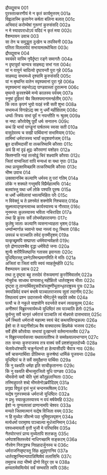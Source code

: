 द्रौपद्युवाच	001  
पुरस्तात्करणीयं मे न कृतं कार्यमुत्तरम्	001a  
विह्वलास्मि कृतानेन कर्षता बलिना बलात्	001c  
अभिवादं करोम्येषां गुरूणां कुरुसंसदि	002a  
न मे स्यादपराधोऽयं यदिदं न कृतं मया	002c  
वैशम्पायन उवाच	003  
सा तेन च समुद्धूता दुःखेन च तपस्विनी	003a  
पतिता विललापेदं सभायामतथोचिता	003c  
द्रौपद्युवाच	004  
स्वयंवरे यास्मि नृपैर्दृष्टा रङ्गे समागतैः	004a  
न दृष्टपूर्वा चान्यत्र साहमद्य सभां गता	004c  
यां न वायुर्न चादित्यो दृष्टवन्तौ पुरा गृहे	005a  
साहमद्य सभामध्ये दृश्यामि कुरुसंसदि	005c  
यां न मृष्यन्ति वातेन स्पृश्यमानां पुरा गृहे	006a  
स्पृश्यमानां सहन्तेऽद्य पाण्डवास्तां दुरात्मना	006c  
मृष्यन्ते कुरवश्चेमे मन्ये कालस्य पर्ययम्	007a  
स्नुषां दुहितरं चैव क्लिश्यमानामनर्हतीम्	007c  
किं त्वतः कृपणं भूयो यदहं स्त्री सती शुभा	008a  
सभामध्यं विगाहेऽद्य क्व नु धर्मो महीक्षिताम्	008c  
धर्म्याः स्त्रियः सभां पूर्वं न नयन्तीति नः श्रुतम्	009a  
स नष्टः कौरवेयेषु पूर्वो धर्मः सनातनः	009c  
कथं हि भार्या पाण्डूनां पार्षतस्य स्वसा सती	010a  
वासुदेवस्य च सखी पार्थिवानां सभामियाम्	010c  
तामिमां धर्मराजस्य भार्यां सदृशवर्णजाम्	011a  
ब्रूत दासीमदासीं वा तत्करिष्यामि कौरवाः	011c  
अयं हि मां दृढं क्षुद्रः कौरवाणां यशोहरः	012a  
क्लिश्नाति नाहं तत्सोढुं चिरं शक्ष्यामि कौरवाः	012c  
जितां वाप्यजितां वापि मन्यध्वं वा यथा नृपाः	013a  
तथा प्रत्युक्तमिच्छामि तत्करिष्यामि कौरवाः	013c  
भीष्म उवाच	014  
उक्तवानस्मि कल्याणि धर्मस्य तु परां गतिम्	014a  
लोके न शक्यते गन्तुमपि विप्रैर्महात्मभिः	014c  
बलवांस्तु यथा धर्मं लोके पश्यति पूरुषः	015a  
स धर्मो धर्मवेलायां भवत्यभिहितः परैः	015c  
न विवेक्तुं च ते प्रश्नमेतं शक्नोमि निश्चयात्	016a  
सूक्ष्मत्वाद्गहनत्वाच्च कार्यस्यास्य च गौरवात्	016c  
नूनमन्तः कुलस्यास्य भविता नचिरादिव	017a  
तथा हि कुरवः सर्वे लोभमोहपरायणाः	017c  
कुलेषु जाताः कल्याणि व्यसनाभ्याहता भृशम्	018a  
धर्म्यान्मार्गान्न च्यवन्ते यथा नस्त्वं वधूः स्थिता	018c  
उपपन्नं च पाञ्चालि तवेदं वृत्तमीदृशम्	019a  
यत्कृच्छ्रमपि सम्प्राप्ता धर्ममेवान्ववेक्षसे	019c  
एते द्रोणादयश्चैव वृद्धा धर्मविदो जनाः	020a  
शून्यैः शरीरैस्तिष्ठन्ति गतासव इवानताः	020c  
युधिष्ठिरस्तु प्रश्नेऽस्मिन्प्रमाणमिति मे मतिः	021a  
अजितां वा जितां वापि स्वयं व्याहर्तुमर्हति	021c  
वैशम्पायन उवाच	022  
तथा तु दृष्ट्वा बहु तत्तदेवं रोरूयमाणां कुररीमिवार्ताम्	022a  
नोचुर्वचः साध्वथ वाप्यसाधु महीक्षितो धार्तराष्ट्रस्य भीताः	022c  
दृष्ट्वा तु तान्पार्थिवपुत्रपौत्रांस्तूष्णींभूतान्धृतराष्ट्रस्य पुत्रः	023a  
स्मयन्निवेदं वचनं बभाषे पाञ्चालराजस्य सुतां तदानीम्	023c  
तिष्ठत्वयं प्रश्न उदारसत्त्वे भीमेऽर्जुने सहदेवे तथैव	024a  
पत्यौ च ते नकुले याज्ञसेनि वदन्त्वेते वचनं त्वत्प्रसूतम्	024c  
अनीश्वरं विब्रुवन्त्वार्यमध्ये युधिष्ठिरं तव पाञ्चालि हेतोः	025a  
कुर्वन्तु सर्वे चानृतं धर्मराजं पाञ्चालि त्वं मोक्ष्यसे दासभावात्	025c  
धर्मे स्थितो धर्मराजो महात्मा स्वयं चेदं कथयत्विन्द्रकल्पः	026a  
ईशो वा ते यद्यनीशोऽथ वैष वाक्यादस्य क्षिप्रमेकं भजस्व	026c  
सर्वे हीमे कौरवेयाः सभायां दुःखान्तरे वर्तमानास्तवैव	027a  
न विब्रुवन्त्यार्यसत्त्वा यथावत्पतींश्च ते समवेक्ष्याल्पभाग्यान्	027c  
ततः सभ्याः कुरुराजस्य तत्र वाक्यं सर्वे प्रशशंसुस्तदोच्चैः	028a  
चेलावेधांश्चापि चक्रुर्नदन्तो हा हेत्यासीदपि चैवात्र नादः	028c  
सर्वे चासन्पार्थिवाः प्रीतिमन्तः कुरुश्रेष्ठं धार्मिकं पूजयन्तः	028e  
युधिष्ठिरं च ते सर्वे समुदैक्षन्त पार्थिवाः	029a  
किं नु वक्ष्यति धर्मज्ञ इति साचीकृताननाः	029c  
किं नु वक्ष्यति बीभत्सुरजितो युधि पाण्डवः	030a  
भीमसेनो यमौ चेति भृशं कौतूहलान्विताः	030c  
तस्मिन्नुपरते शब्दे भीमसेनोऽब्रवीदिदम्	031a  
प्रगृह्य विपुलं वृत्तं भुजं चन्दनरूषितम्	031c  
यद्येष गुरुरस्माकं धर्मराजो युधिष्ठिरः	032a  
न प्रभुः स्यात्कुलस्यास्य न वयं मर्षयेमहि	032c  
ईशो नः पुण्यतपसां प्राणानामपि चेश्वरः	033a  
मन्यते जितमात्मानं यद्येष विजिता वयम्	033c  
न हि मुच्येत जीवन्मे पदा भूमिमुपस्पृशन्	034a  
मर्त्यधर्मा परामृश्य पाञ्चाल्या मूर्धजानिमान्	034c  
पश्यध्वमायतौ वृत्तौ भुजौ मे परिघाविव	035a  
नैतयोरन्तरं प्राप्य मुच्येतापि शतक्रतुः	035c  
धर्मपाशसितस्त्वेवं नाधिगच्छामि सङ्कटम्	036a  
गौरवेण निरुद्धश्च निग्रहादर्जुनस्य च	036c  
धर्मराजनिसृष्टस्तु सिंहः क्षुद्रमृगानिव	037a  
धार्तराष्ट्रानिमान्पापान्निष्पिषेयं तलासिभिः	037c  
तमुवाच तदा भीष्मो द्रोणो विदुर एव च	038a  
क्षम्यतामेवमित्येवं सर्वं सम्भवति त्वयि	038c  
